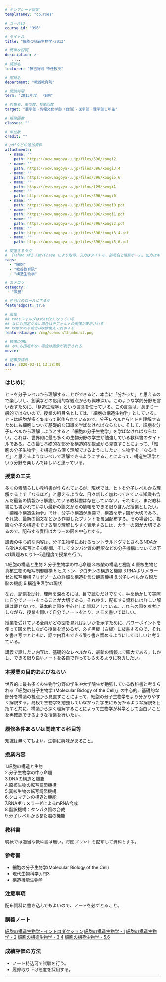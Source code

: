 ```yaml
---
# テンプレート指定
templateKey: "courses"

# コースID
course_id: "396"

# タイトル
title: "細胞の構造生物学-2013"

# 簡単な説明
description: >-
   ....
# 講師名
lecturer: "藤吉好則 特任教授"

# 部局名
department: "教養教育院"

# 開講時限
term: "2013年度	後期"

# 対象者、単位数、授業回数
target: "農学部・情報文化学部（自然）・医学部・理学部１年生"

# 授業回数
classes: ""

# 単位数
credit: ""

# pdfなどの追加資料
attachments:
  - name: "" 
    path: https://ocw.nagoya-u.jp/files/396/kougi2
  - name: "" 
    path: https://ocw.nagoya-u.jp/files/396/kougi3,4
  - name: "" 
    path: https://ocw.nagoya-u.jp/files/396/kougi5,6
  - name: "" 
    path: https://ocw.nagoya-u.jp/files/396/kougi1
  - name: "" 
    path: https://ocw.nagoya-u.jp/files/396/kougi0
  - name: "" 
    path: https://ocw.nagoya-u.jp/files/396/kougi0.pdf
  - name: "" 
    path: https://ocw.nagoya-u.jp/files/396/kougi1.pdf
  - name: "" 
    path: https://ocw.nagoya-u.jp/files/396/kougi2.pdf
  - name: "" 
    path: https://ocw.nagoya-u.jp/files/396/kougi3,4.pdf
  - name: "" 
    path: https://ocw.nagoya-u.jp/files/396/kougi5,6.pdf

# 関連するタグ
# （Yahoo API Key-Phase により取得。入力はタイトル、部局名と授業ホーム、出力はキーフレーズ（tags））
tags:
  - "細胞"
  - "教養教育院"
  - "構造生物学"

# カテゴリ
category:
 - "教養"

# 色付けのロールにするか
featuredpost: true

# 画像
## rootフォルダはstaticになっている
## なにも指定がない場合はデフォルトの画像が表示される
## 映像がある場合は映像優先で表示する
featuredimage: /img/common/thumbnail.png

# 映像のURL
## なにも指定がない場合は画像が表示される
movie: 

# 記事投稿日
date: 2020-03-11 13:38:00
---
```


### はじめに

ヒトを分子レベルから理解することができると、本当に「分かった」と思えるので楽しいし、創薬などの応用的な観点からも興味深い。このような学問分野を言い表すために、「構造生理学」という言葉を使っている。この言葉は、あまり一般的ではないので、授業の科目名としては、「細胞の構造生物学」としている。ヒトは細胞が多く集まって形作られているので、分子レベルからヒトを理解するためにも細胞について基礎的な知識を学ばなければならない。そして、細胞を分子レベルから理解しようとすると「細胞の分子生物学」を学ばなければならない。これは、世界的に最も多くの生物分野の学生が勉強している教科書のタイトルである。この最も基礎的な部分を構造的な視点から見直すことによって、「細胞の分子生物学」を構造から深く理解できるようにしたい。生物学を「なるほど」と思えるようなレベルで理解できるようにすることによって、構造生理学という分野を楽しんでほしいと思っている。


### 授業の工夫

多くの素晴らしい教科書が作られているが、現状では、ヒトを分子レベルから理解する上で「なるほど」と思えるような、日々新しく加わってきている知識も含んだ最新の情報から解説している教科書は存在していない。それゆえ、まだ教科書にも書かれていない最新の論文からの情報をできる限り含んだ授業としたい。「細胞の構造生物学」では、分子の構造が重要で、構造を示す図が大切である。それ故、最新の論文などから作製したプリントを毎回配布する。その場合に、複雑な分子の構造をできる限り理解しやすく表示するには、カラーの図が大切であるので、配布する資料はカラーの図を中心とする。

講義の中心的な内容は、分子生物学におけるセントラルドグマとされるNDAからRNAの転写とその制御、そしてタンパク質の翻訳などの分子機構について以下の1課題あたり1〜2週程度で授業を行う。

1.細胞の構造と生物
2.分子生物学の中心命題
3.核酸の構造と機能
4.原核生物と真核生物の転写制御機構
5.ヒストン、クロチンの構造と機能
6.RNAポリメラーゼと転写機構
7.リボゾームの詳細な構造を含む翻訳機構
8.分子レベルから観た脳の機能
9.構造生理学の現状

なお、記憶を助け、理解を深めるには、目で読むだけでなく、手を動かして実際に自分でノートをとることが大切である。それゆえ、配布する資料には詳しい解説は載せないで、基本的に図を中心とした資料としている。これらの図を参考にしながら、授業を聞いて自分でノートをとり、メモを書いてほしい。

授業を受けている全員がどの図を見ればよいかを示すために、パワーポイントを使って図を示しながら授業を進めるが、必ず黒板（白板）に板書するので、それを書き写すとともに、話す内容もできる限り書き留めるようにしてほしいと考えている。

講義で話したい内容は、基礎的なレベルから、最新の情報まで膨大である。しかし、できる限り良いノートを各自で作ってもらえるように努力したい。





### 本授業の目的およびねらい

世界的に最も多くの生物学分野の学生や大学院生が勉強している教科書と考えられる「細胞の分子生物学 (Molecular Biology of the Cell)」の中心的、基礎的な部分を構造の視点から見直すことによって、細胞の分子生物学をより分かりやすく解説する。高校で生物学を勉強していなかった学生にも分かるような解説を目指すと共に、構造から深く理解することによって生物学が科学として面白いことを再確認できるような授業を行いたい。

### 履修条件あるいは関連する科目等

知識は無くてもよい。生物に興味があること。

### 授業内容

1.細胞の構造と生物</br> 2.分子生物学の中心命題</br> 3.DNAの構造と機能</br> 4.原核生物の転写調節機構</br> 5.真核生物の転写調節機構</br> 6.クロマチンの構造と機能</br> 7.RNAポリメラーゼによるmRNA合成</br> 8.翻訳機構：タンパク質の合成</br> 9.分子レベルから見た脳の機能</br>

### 教科書

現状では適当な教科書は無い。毎回プリントを配布して資料とする。

### 参考書

<ul type="disc">
<li>
細胞の分子生物学(Molecular Biology of the Cell)
</li>
<li>
現代生物科学入門3
</li>
<li>
構造機能生物学
</li>
</ul>

### 注意事項

配布資料に書き込んでもよいので、ノートを必ずとること。





### 講義ノート

[細胞の構造生物学 - イントロダクション](https://ocw.nagoya-u.jp/files/396/kougi0.pdf) [細胞の構造生物学 - 1](https://ocw.nagoya-u.jp/files/396/kougi1.pdf) [細胞の構造生物学 - 2](https://ocw.nagoya-u.jp/files/396/kougi2.pdf) [細胞の構造生物学 - 3,4](https://ocw.nagoya-u.jp/files/396/kougi3,4.pdf) [細胞の構造生物学 - 5,6](https://ocw.nagoya-u.jp/files/396/kougi5,6.pdf) 




### 成績評価の方法

<ul type="disc">
<li>
ノート持込可で試験を行う。
</li>
<li>
履修取り下げ制度を採用する。
</li>
</ul>



-----